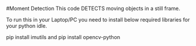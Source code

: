 #Moment Detection
This code DETECTS moving objects in a still frame.

To run this in your Laptop/PC you need to install below required libraries for your python idle.

pip install imutils and 
pip install opencv-python

